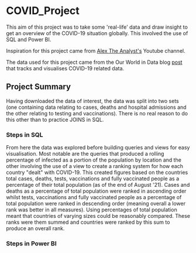 # COVID_Project

This aim of this project was to take some 'real-life' data and draw insight to get an overview of the COVID-19 situation globally. This involved the use of SQL and Power BI.

Inspiration for this project came from [Alex The Analyst's](https://www.youtube.com/channel/UC7cs8q-gJRlGwj4A8OmCmXg) Youtube channel.

The data used for this project came from the Our World in Data blog [post](https://ourworldindata.org/covid-deaths) that tracks and visualises COVID-19 related data.

## Project Summary

Having downloaded the data of interest, the data was split into two sets (one containing data relating to cases, deaths and hospital admissions and the other relating to testing and vaccinations). There is no real reason to do this other than to practice JOINS in SQL.

### Steps in SQL

From here the data was explored before building queries and views for easy visualisation. Most notable are the queries that produced a rolling percentage of infected as a portion of the population by location and the other involving the use of a view to create a ranking system for how each country "dealt" with COVID-19. This created figures based on the countries total cases, deaths, tests, vaccinations and fully vaccinated people as a percentage of their total population (as of the end of August '21). Cases and deaths as a percentage of total population were ranked in ascending order whilst tests, vaccinations and fully vaccinated people as a percentage of total population were ranked in descending order (meaning overall a lower rank was better in all measures). Using percentages of total population meant that countries of varying sizes could be reasonably compared. These ranks were them summed and countries were ranked by this sum to produce an overall rank.

### Steps in Power BI
